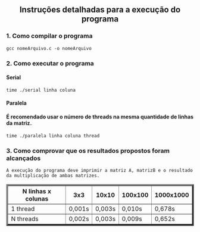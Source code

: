 <html>

<body> 

<h2 align="center">Instruções detalhadas para a execução do programa</h2>

<h3> 1. Como compilar o programa</h3>

```
gcc nomeArquivo.c -o nomeArquivo
```

<h3> 2. Como executar o programa</h3>

<h4>Serial</h4>

```
time ./serial linha coluna
```

<h4>Paralela</h4>

<h4>É recomendado usar o número de threads na mesma quantidade de linhas da matriz.</h4>

```
time ./paralela linha coluna thread
```

<h3> 3. Como comprovar que os resultados propostos foram alcançados</h3>

```
A execução do programa deve imprimir a matriz A, matrizB e o resultado da multiplicação de ambas matrizes. 
```

<table border="4", style="width:100%", align="center">
    <tr>
        <th>N linhas x colunas</th>
        <th>3x3</th>
        <th>10x10</th>
        <th>100x100</th>
        <th>1000x1000</th>
    </tr>
    <tr>
        <td>1 thread</td>
        <td>0,001s</td>
        <td>0,003s</td>
        <td>0,010s</td>
        <td>0,678s</td>
    </tr>
    <tr>
        <td>N threads</td>
        <td>0,002s</td>
        <td>0,003s</td>
        <td>0,009s</td>
        <td>0,652s</td>
    </tr>
</table>

</body>
</html>
